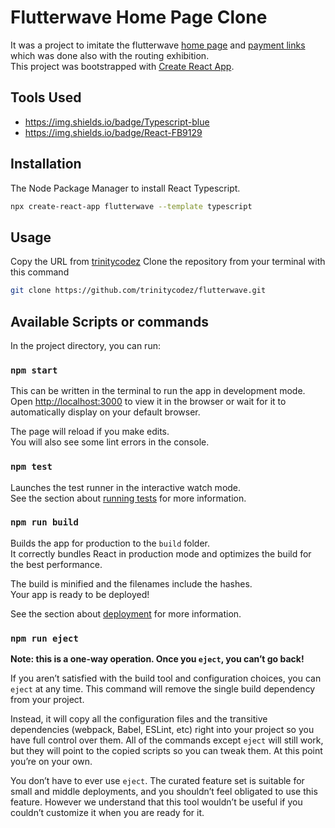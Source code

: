 # Flutterwave Home Page Clone

It was a project to imitate the flutterwave [home page](https://flutterwave.com/ng) and [payment links](https://flutterwave.com/payment-links) which was done also with the routing exhibition.\
This project was bootstrapped with [Create React App](https://github.com/facebook/create-react-app).

## Tools Used

- https://img.shields.io/badge/Typescript-blue
- https://img.shields.io/badge/React-FB9129

## Installation

The Node Package Manager to install React Typescript.

```bash
npx create-react-app flutterwave --template typescript
```

## Usage

Copy the URL from [trinitycodez](https://github.com/trinitycodez/flutterwave.git) Clone the repository from your terminal with this command

```bash
git clone https://github.com/trinitycodez/flutterwave.git
```

## Available Scripts or commands

In the project directory, you can run:

### `npm start`

This can be written in the terminal to run the app in development mode.\
Open [http://localhost:3000](http://localhost:3000) to view it in the browser or wait for it to automatically display on your default browser.

The page will reload if you make edits.\
You will also see some lint errors in the console.

### `npm test`

Launches the test runner in the interactive watch mode.\
See the section about [running tests](https://facebook.github.io/create-react-app/docs/running-tests) for more information.

### `npm run build`

Builds the app for production to the `build` folder.\
It correctly bundles React in production mode and optimizes the build for the best performance.

The build is minified and the filenames include the hashes.\
Your app is ready to be deployed!

See the section about [deployment](https://facebook.github.io/create-react-app/docs/deployment) for more information.

### `npm run eject`

**Note: this is a one-way operation. Once you `eject`, you can’t go back!**

If you aren’t satisfied with the build tool and configuration choices, you can `eject` at any time. This command will remove the single build dependency from your project.

Instead, it will copy all the configuration files and the transitive dependencies (webpack, Babel, ESLint, etc) right into your project so you have full control over them. All of the commands except `eject` will still work, but they will point to the copied scripts so you can tweak them. At this point you’re on your own.

You don’t have to ever use `eject`. The curated feature set is suitable for small and middle deployments, and you shouldn’t feel obligated to use this feature. However we understand that this tool wouldn’t be useful if you couldn’t customize it when you are ready for it.